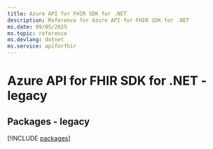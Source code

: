 ```yaml
---
title: Azure API for FHIR SDK for .NET
description: Reference for Azure API for FHIR SDK for .NET
ms.date: 09/05/2025
ms.topic: reference
ms.devlang: dotnet
ms.service: apiforfhir
---
```

# Azure API for FHIR SDK for .NET - legacy
## Packages - legacy
[!INCLUDE [packages](api-for-fhir-index.md)]